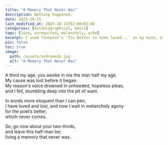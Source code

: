 ```yaml
---
title: "A Memory That Never Was"
description: Nothing happened.
date: 2025-10-15
last_modified_at: 2025-10-15T02:00+02:00
categories: [Autobiographical, Adult]
tags: [love, unrequited, melancholy, ache]
excerpt: I used Tennyson's 'Tis better to have loved...' as my muse, at 2 a.m. this morning.
pin: false
toc: true
image:
  path: /assets/andromeda.jpg
  alt: "A Memory That Never Was"
---
```


A third my age, you awoke in me the man half my age.  
My cause was lost before it began.  
My reason's voice drowned in unheeded, hopeless pleas,  
and I fell, stumbling deep into the pit of want.  

In words more eloquent than I can pen,  
I have loved and lost, and now I wait in melancholy agony  
for the poet’s better,  
which never comes.  

So, go now about your two-thirds,  
and leave this half-man be;  
living a memory that never was.  
